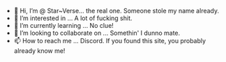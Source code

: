 - 👋 Hi, I’m @ Star~Verse... the real one. Someone stole my name already.
- 👀 I’m interested in ... A lot of fucking shit.
- 🌱 I’m currently learning ... No clue!
- 💞️ I’m looking to collaborate on ... Somethin' I dunno mate.
- 📫 How to reach me ... Discord. If you found this site, you probably already know me!

<!---
TherealStarVerse/TherealStarVerse is a ✨ special ✨ repository because its `README.md` (this file) appears on your GitHub profile.
You can click the Preview link to take a look at your changes.
--->
